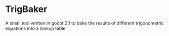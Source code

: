 # TrigBaker
A small tool written in godot 2.1 to bake the results of different trigonometric equations into a lookup table

